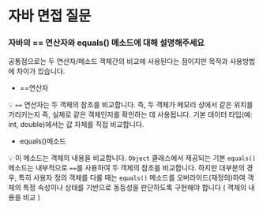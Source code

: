 # 자바 면접 질문 

### 자바의 == 연산자와 equals() 메소드에 대해 설명해주세요
공통점으로는 두 연산자/메소드 객체간의 비교에 사용된다는 점이지만 목적과 사용방법에 차이가 있습니다.

- ==연산자

💡  `==` 연산자는 두 객체의 참조를 비교합니다. 즉, 두 객체가 메모리 상에서 같은 위치를 가리키는지 즉, 실제로 같은 객체인지를 확인하는 데 사용됩니다. 기본 데이터 타입(예: int, double)에서는 값 자체를 직접 비교합니다.


- equals()메소드

💡 이 메소드는 객체의 내용을 비교합니다. `Object` 클래스에서 제공되는 기본 `equals()` 메소드는 내부적으로 `==`를 사용하여 두 객체의 참조를 비교합니다. 하지만 대부분의 경우, 특히 사용자 정의 객체를 다룰 때는 `equals()` 메소드를 오버라이드(재정의)하여 객체의 특정 속성이나 상태를 기반으로 동등성을 판단하도록 구현해야 합니다 ( 객체의 내용을 비교 )
